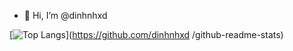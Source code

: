 - 👋 Hi, I’m @dinhnhxd


[![Top Langs](https://github-readme-stats.vercel.app/api/top-langs/?username=dinhnhxd&layout=compact)](https://github.com/dinhnhxd
/github-readme-stats)


